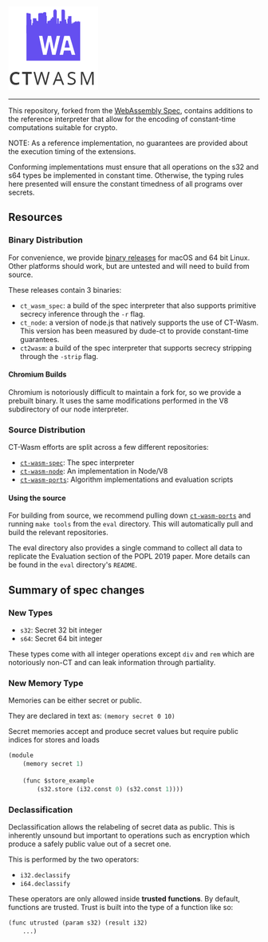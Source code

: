 <img src="./logo.png"/>

------------
This repository, forked from the [WebAssembly
Spec](https://github.com/WebAssembly/spec), contains additions to the
reference interpreter that allow for the encoding of constant-time
computations suitable for crypto.

NOTE: As a reference implementation, no guarantees are provided about the
execution timing of the extensions.

Conforming implementations must ensure that all operations on the s32 and s64
types be implemented in constant time. Otherwise, the typing rules here
presented will ensure the constant timedness of all programs over secrets.


## Resources
### Binary Distribution
For convenience, we provide [binary
releases](https://github.com/PLSysSec/ct-wasm-spec/releases/artifact) for
macOS and 64 bit Linux. Other platforms should work, but are untested and
will need to build from source.

These releases contain 3 binaries:
 - `ct_wasm_spec`: a build of the spec interpreter that also supports primitive secrecy inference through the `-r` flag.
 - `ct_node`: a version of node.js that natively supports the use of CT-Wasm. This version has been measured by dude-ct to provide constant-time guarantees.
 - `ct2wasm`: a build of the spec interpreter that supports secrecy stripping through the `-strip` flag.

#### Chromium Builds
Chromium is notoriously difficult to maintain a fork for, so we provide a prebuilt binary. It uses the same modifications performed in the V8 subdirectory of our node interpreter.

### Source Distribution
CT-Wasm efforts are split across a few different repositories:
 - [`ct-wasm-spec`](https://github.com/PLSysSec/ct-wasm-spec): The spec interpreter
 - [`ct-wasm-node`](https://github.com/PLSysSec/ct-wasm-node): An implementation in Node/V8
 - [`ct-wasm-ports`](https://github.com/PLSysSec/ct-wasm-ports): Algorithm implementations and evaluation scripts

#### Using the source
For building from source, we recommend pulling down
[`ct-wasm-ports`](https://github.com/PLSysSec/ct-wasm-ports) and running
`make tools` from the `eval` directory. This will automatically pull and
build the relevant repositories.

The eval directory also provides a single command to collect all data to
replicate the Evaluation section of the POPL 2019 paper. More details can be
found in the `eval` directory's `README`.


## Summary of spec changes

### New Types
 - `s32`: Secret 32 bit integer
 - `s64`: Secret 64 bit integer

These types come with all integer operations except `div` and `rem` which are
notoriously non-CT and can leak information through partiality.

### New Memory Type
Memories can be either secret or public.

They are declared in text as:
`(memory secret 0 10)`

Secret memories accept and produce secret values but require public indices for stores and loads

```lisp
(module
    (memory secret 1)

    (func $store_example
        (s32.store (i32.const 0) (s32.const 1))))
```

### Declassification
Declassification allows the relabeling of secret data as public. This is inherently unsound but important to operations such as encryption which produce a safely public value out of a secret one.

This is performed by the two operators:
 - `i32.declassify`
 - `i64.declassify`

These operators are only allowed inside **trusted functions**. By default, functions are trusted.
Trust is built into the type of a function like so:

```lisp
(func utrusted (param s32) (result i32)
    ...)
```
